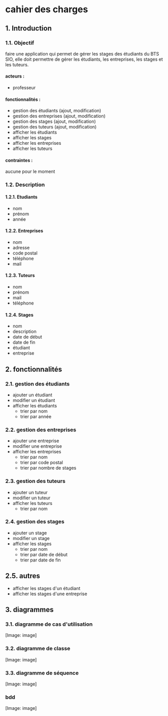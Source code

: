 # cahier des charges
## 1. Introduction
### 1.1. Objectif
faire une application qui permet de gérer les stages des étudiants du BTS SIO, elle doit permettre de gérer les étudiants, les entreprises, les stages et les tuteurs.

#### acteurs :
* professeur

#### fonctionnalités :
* gestion des étudiants (ajout, modification)
* gestion des entreprises (ajout, modification)
* gestion des stages (ajout, modification)
* gestion des tuteurs (ajout, modification)
* afficher les étudiants
* afficher les stages
* afficher les entreprises
* afficher les tuteurs

#### contraintes :
aucune pour le moment

### 1.2. Description

#### 1.2.1. Etudiants
* nom
* prénom
* année

#### 1.2.2. Entreprises
* nom
* adresse
* code postal
* téléphone
* mail

#### 1.2.3. Tuteurs
* nom
* prénom
* mail
* téléphone

#### 1.2.4. Stages
* nom
* description
* date de début
* date de fin
* étudiant
* entreprise

## 2. fonctionnalités

### 2.1. gestion des étudiants
* ajouter un étudiant
* modifier un étudiant
* afficher les étudiants
    * trier par nom
    * trier par année

### 2.2. gestion des entreprises
* ajouter une entreprise
* modifier une entreprise
* afficher les entreprises
    * trier par nom
    * trier par code postal
    * trier par nombre de stages

### 2.3. gestion des tuteurs
* ajouter un tuteur
* modifier un tuteur
* afficher les tuteurs
    * trier par nom

### 2.4. gestion des stages
* ajouter un stage
* modifier un stage
* afficher les stages
    * trier par nom
    * trier par date de début
    * trier par date de fin

## 2.5. autres
* afficher les stages d'un étudiant
* afficher les stages d'une entreprise

## 3. diagrammes

### 3.1. diagramme de cas d'utilisation

[Image: image]


### 3.2. diagramme de classe

[Image: image]


### 3.3. diagramme de séquence

[Image: image]



### bdd

[Image: image]






